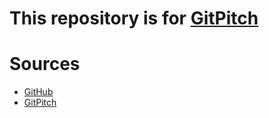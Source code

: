# This repository is for [GitPitch](https://gitpitch.com)


# Sources
* [GitHub](https://github.com/yutailang0119/slides)
* [GitPitch](https://gitpitch.com/yutailang0119/slides)

